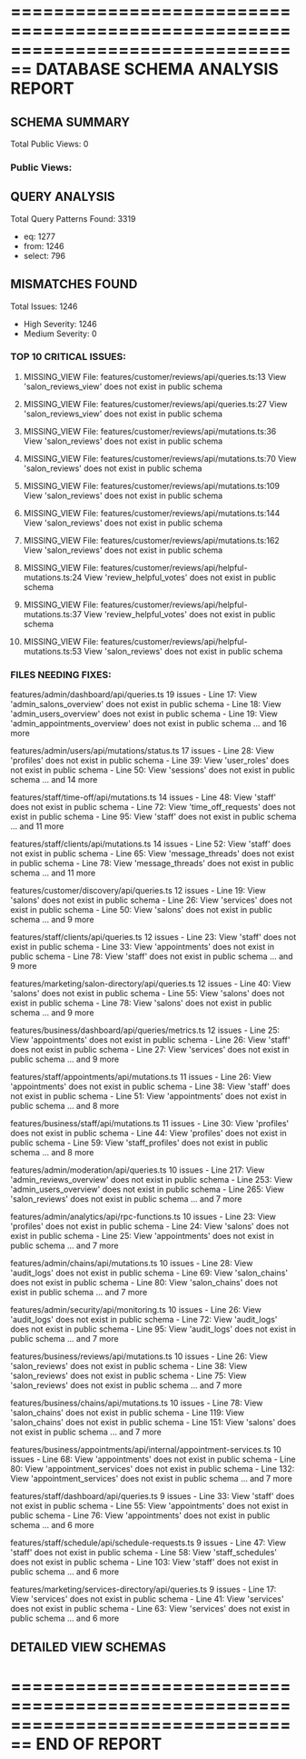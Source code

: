 ================================================================================
DATABASE SCHEMA ANALYSIS REPORT
================================================================================

## SCHEMA SUMMARY

Total Public Views: 0

### Public Views:

## QUERY ANALYSIS

Total Query Patterns Found: 3319
  - eq: 1277
  - from: 1246
  - select: 796

## MISMATCHES FOUND

Total Issues: 1246
  - High Severity: 1246
  - Medium Severity: 0

### TOP 10 CRITICAL ISSUES:

1. MISSING_VIEW
   File: features/customer/reviews/api/queries.ts:13
   View 'salon_reviews_view' does not exist in public schema

2. MISSING_VIEW
   File: features/customer/reviews/api/queries.ts:27
   View 'salon_reviews_view' does not exist in public schema

3. MISSING_VIEW
   File: features/customer/reviews/api/mutations.ts:36
   View 'salon_reviews' does not exist in public schema

4. MISSING_VIEW
   File: features/customer/reviews/api/mutations.ts:70
   View 'salon_reviews' does not exist in public schema

5. MISSING_VIEW
   File: features/customer/reviews/api/mutations.ts:109
   View 'salon_reviews' does not exist in public schema

6. MISSING_VIEW
   File: features/customer/reviews/api/mutations.ts:144
   View 'salon_reviews' does not exist in public schema

7. MISSING_VIEW
   File: features/customer/reviews/api/mutations.ts:162
   View 'salon_reviews' does not exist in public schema

8. MISSING_VIEW
   File: features/customer/reviews/api/helpful-mutations.ts:24
   View 'review_helpful_votes' does not exist in public schema

9. MISSING_VIEW
   File: features/customer/reviews/api/helpful-mutations.ts:37
   View 'review_helpful_votes' does not exist in public schema

10. MISSING_VIEW
   File: features/customer/reviews/api/helpful-mutations.ts:53
   View 'salon_reviews' does not exist in public schema

### FILES NEEDING FIXES:

  features/admin/dashboard/api/queries.ts
    19 issues
      - Line 17: View 'admin_salons_overview' does not exist in public schema
      - Line 18: View 'admin_users_overview' does not exist in public schema
      - Line 19: View 'admin_appointments_overview' does not exist in public schema
      ... and 16 more

  features/admin/users/api/mutations/status.ts
    17 issues
      - Line 28: View 'profiles' does not exist in public schema
      - Line 39: View 'user_roles' does not exist in public schema
      - Line 50: View 'sessions' does not exist in public schema
      ... and 14 more

  features/staff/time-off/api/mutations.ts
    14 issues
      - Line 48: View 'staff' does not exist in public schema
      - Line 72: View 'time_off_requests' does not exist in public schema
      - Line 95: View 'staff' does not exist in public schema
      ... and 11 more

  features/staff/clients/api/mutations.ts
    14 issues
      - Line 52: View 'staff' does not exist in public schema
      - Line 65: View 'message_threads' does not exist in public schema
      - Line 78: View 'message_threads' does not exist in public schema
      ... and 11 more

  features/customer/discovery/api/queries.ts
    12 issues
      - Line 19: View 'salons' does not exist in public schema
      - Line 26: View 'services' does not exist in public schema
      - Line 50: View 'salons' does not exist in public schema
      ... and 9 more

  features/staff/clients/api/queries.ts
    12 issues
      - Line 23: View 'staff' does not exist in public schema
      - Line 33: View 'appointments' does not exist in public schema
      - Line 78: View 'staff' does not exist in public schema
      ... and 9 more

  features/marketing/salon-directory/api/queries.ts
    12 issues
      - Line 40: View 'salons' does not exist in public schema
      - Line 55: View 'salons' does not exist in public schema
      - Line 78: View 'salons' does not exist in public schema
      ... and 9 more

  features/business/dashboard/api/queries/metrics.ts
    12 issues
      - Line 25: View 'appointments' does not exist in public schema
      - Line 26: View 'staff' does not exist in public schema
      - Line 27: View 'services' does not exist in public schema
      ... and 9 more

  features/staff/appointments/api/mutations.ts
    11 issues
      - Line 26: View 'appointments' does not exist in public schema
      - Line 38: View 'staff' does not exist in public schema
      - Line 51: View 'appointments' does not exist in public schema
      ... and 8 more

  features/business/staff/api/mutations.ts
    11 issues
      - Line 30: View 'profiles' does not exist in public schema
      - Line 44: View 'profiles' does not exist in public schema
      - Line 59: View 'staff_profiles' does not exist in public schema
      ... and 8 more

  features/admin/moderation/api/queries.ts
    10 issues
      - Line 217: View 'admin_reviews_overview' does not exist in public schema
      - Line 253: View 'admin_users_overview' does not exist in public schema
      - Line 265: View 'salon_reviews' does not exist in public schema
      ... and 7 more

  features/admin/analytics/api/rpc-functions.ts
    10 issues
      - Line 23: View 'profiles' does not exist in public schema
      - Line 24: View 'salons' does not exist in public schema
      - Line 25: View 'appointments' does not exist in public schema
      ... and 7 more

  features/admin/chains/api/mutations.ts
    10 issues
      - Line 28: View 'audit_logs' does not exist in public schema
      - Line 69: View 'salon_chains' does not exist in public schema
      - Line 80: View 'salon_chains' does not exist in public schema
      ... and 7 more

  features/admin/security/api/monitoring.ts
    10 issues
      - Line 26: View 'audit_logs' does not exist in public schema
      - Line 72: View 'audit_logs' does not exist in public schema
      - Line 95: View 'audit_logs' does not exist in public schema
      ... and 7 more

  features/business/reviews/api/mutations.ts
    10 issues
      - Line 26: View 'salon_reviews' does not exist in public schema
      - Line 38: View 'salon_reviews' does not exist in public schema
      - Line 75: View 'salon_reviews' does not exist in public schema
      ... and 7 more

  features/business/chains/api/mutations.ts
    10 issues
      - Line 78: View 'salon_chains' does not exist in public schema
      - Line 119: View 'salon_chains' does not exist in public schema
      - Line 151: View 'salons' does not exist in public schema
      ... and 7 more

  features/business/appointments/api/internal/appointment-services.ts
    10 issues
      - Line 68: View 'appointments' does not exist in public schema
      - Line 80: View 'appointment_services' does not exist in public schema
      - Line 132: View 'appointment_services' does not exist in public schema
      ... and 7 more

  features/staff/dashboard/api/queries.ts
    9 issues
      - Line 33: View 'staff' does not exist in public schema
      - Line 55: View 'appointments' does not exist in public schema
      - Line 76: View 'appointments' does not exist in public schema
      ... and 6 more

  features/staff/schedule/api/schedule-requests.ts
    9 issues
      - Line 47: View 'staff' does not exist in public schema
      - Line 58: View 'staff_schedules' does not exist in public schema
      - Line 103: View 'staff' does not exist in public schema
      ... and 6 more

  features/marketing/services-directory/api/queries.ts
    9 issues
      - Line 17: View 'services' does not exist in public schema
      - Line 41: View 'services' does not exist in public schema
      - Line 63: View 'services' does not exist in public schema
      ... and 6 more

## DETAILED VIEW SCHEMAS

================================================================================
END OF REPORT
================================================================================